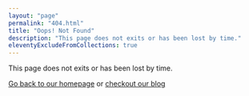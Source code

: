 ```yaml
---
layout: "page"
permalink: "404.html"
title: "Oops! Not Found"
description: "This page does not exits or has been lost by time."
eleventyExcludeFromCollections: true
---
```


This page does not exits or has been lost by time.

[Go back to our homepage](/) or [checkout our blog](/blog)
